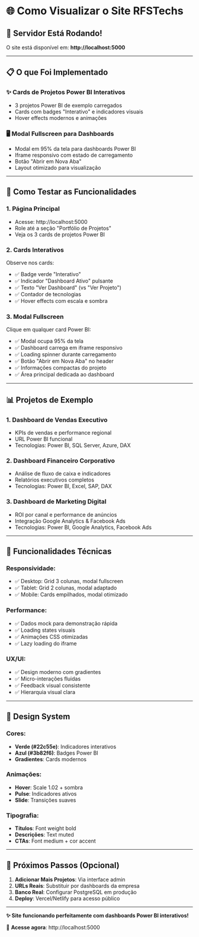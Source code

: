 # 🌐 Como Visualizar o Site RFSTechs

## 🚀 **Servidor Está Rodando!**

O site está disponível em: **http://localhost:5000**

---

## 📋 **O que Foi Implementado**

### ✨ **Cards de Projetos Power BI Interativos**
- 3 projetos Power BI de exemplo carregados
- Cards com badges "Interativo" e indicadores visuais
- Hover effects modernos e animações

### 🖥️ **Modal Fullscreen para Dashboards**
- Modal em 95% da tela para dashboards Power BI
- Iframe responsivo com estado de carregamento
- Botão "Abrir em Nova Aba" 
- Layout otimizado para visualização

---

## 🎯 **Como Testar as Funcionalidades**

### **1. Página Principal**
- Acesse: http://localhost:5000
- Role até a seção "Portfólio de Projetos"
- Veja os 3 cards de projetos Power BI

### **2. Cards Interativos**
Observe nos cards:
- ✅ Badge verde "Interativo" 
- ✅ Indicador "Dashboard Ativo" pulsante
- ✅ Texto "Ver Dashboard" (vs "Ver Projeto")
- ✅ Contador de tecnologias
- ✅ Hover effects com escala e sombra

### **3. Modal Fullscreen**
Clique em qualquer card Power BI:
- ✅ Modal ocupa 95% da tela
- ✅ Dashboard carrega em iframe responsivo
- ✅ Loading spinner durante carregamento
- ✅ Botão "Abrir em Nova Aba" no header
- ✅ Informações compactas do projeto
- ✅ Área principal dedicada ao dashboard

---

## 📊 **Projetos de Exemplo**

### **1. Dashboard de Vendas Executivo**
- KPIs de vendas e performance regional
- URL Power BI funcional
- Tecnologias: Power BI, SQL Server, Azure, DAX

### **2. Dashboard Financeiro Corporativo** 
- Análise de fluxo de caixa e indicadores
- Relatórios executivos completos
- Tecnologias: Power BI, Excel, SAP, DAX

### **3. Dashboard de Marketing Digital**
- ROI por canal e performance de anúncios
- Integração Google Analytics & Facebook Ads
- Tecnologias: Power BI, Google Analytics, Facebook Ads

---

## 🔧 **Funcionalidades Técnicas**

### **Responsividade:**
- ✅ Desktop: Grid 3 colunas, modal fullscreen
- ✅ Tablet: Grid 2 colunas, modal adaptado
- ✅ Mobile: Cards empilhados, modal otimizado

### **Performance:**
- ✅ Dados mock para demonstração rápida
- ✅ Loading states visuais
- ✅ Animações CSS otimizadas
- ✅ Lazy loading do iframe

### **UX/UI:**
- ✅ Design moderno com gradientes
- ✅ Micro-interações fluidas  
- ✅ Feedback visual consistente
- ✅ Hierarquia visual clara

---

## 🎨 **Design System**

### **Cores:**
- **Verde (#22c55e)**: Indicadores interativos
- **Azul (#3b82f6)**: Badges Power BI
- **Gradientes**: Cards modernos

### **Animações:**
- **Hover**: Scale 1.02 + sombra
- **Pulse**: Indicadores ativos
- **Slide**: Transições suaves

### **Tipografia:**
- **Títulos**: Font weight bold
- **Descrições**: Text muted
- **CTAs**: Font medium + cor accent

---

## 🚀 **Próximos Passos (Opcional)**

1. **Adicionar Mais Projetos**: Via interface admin
2. **URLs Reais**: Substituir por dashboards da empresa
3. **Banco Real**: Configurar PostgreSQL em produção
4. **Deploy**: Vercel/Netlify para acesso público

---

**✨ Site funcionando perfeitamente com dashboards Power BI interativos!**

🔗 **Acesse agora**: http://localhost:5000